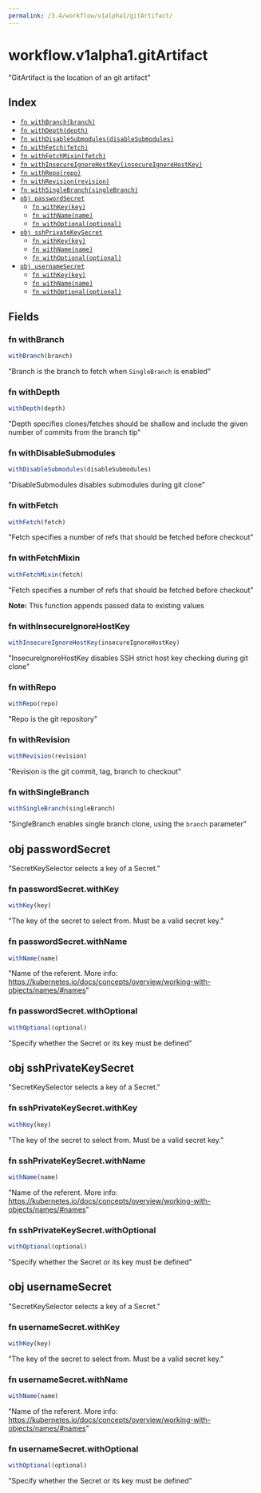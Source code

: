 ```yaml
---
permalink: /3.4/workflow/v1alpha1/gitArtifact/
---
```


# workflow.v1alpha1.gitArtifact

"GitArtifact is the location of an git artifact"

## Index

* [`fn withBranch(branch)`](#fn-withbranch)
* [`fn withDepth(depth)`](#fn-withdepth)
* [`fn withDisableSubmodules(disableSubmodules)`](#fn-withdisablesubmodules)
* [`fn withFetch(fetch)`](#fn-withfetch)
* [`fn withFetchMixin(fetch)`](#fn-withfetchmixin)
* [`fn withInsecureIgnoreHostKey(insecureIgnoreHostKey)`](#fn-withinsecureignorehostkey)
* [`fn withRepo(repo)`](#fn-withrepo)
* [`fn withRevision(revision)`](#fn-withrevision)
* [`fn withSingleBranch(singleBranch)`](#fn-withsinglebranch)
* [`obj passwordSecret`](#obj-passwordsecret)
  * [`fn withKey(key)`](#fn-passwordsecretwithkey)
  * [`fn withName(name)`](#fn-passwordsecretwithname)
  * [`fn withOptional(optional)`](#fn-passwordsecretwithoptional)
* [`obj sshPrivateKeySecret`](#obj-sshprivatekeysecret)
  * [`fn withKey(key)`](#fn-sshprivatekeysecretwithkey)
  * [`fn withName(name)`](#fn-sshprivatekeysecretwithname)
  * [`fn withOptional(optional)`](#fn-sshprivatekeysecretwithoptional)
* [`obj usernameSecret`](#obj-usernamesecret)
  * [`fn withKey(key)`](#fn-usernamesecretwithkey)
  * [`fn withName(name)`](#fn-usernamesecretwithname)
  * [`fn withOptional(optional)`](#fn-usernamesecretwithoptional)

## Fields

### fn withBranch

```ts
withBranch(branch)
```

"Branch is the branch to fetch when `SingleBranch` is enabled"

### fn withDepth

```ts
withDepth(depth)
```

"Depth specifies clones/fetches should be shallow and include the given number of commits from the branch tip"

### fn withDisableSubmodules

```ts
withDisableSubmodules(disableSubmodules)
```

"DisableSubmodules disables submodules during git clone"

### fn withFetch

```ts
withFetch(fetch)
```

"Fetch specifies a number of refs that should be fetched before checkout"

### fn withFetchMixin

```ts
withFetchMixin(fetch)
```

"Fetch specifies a number of refs that should be fetched before checkout"

**Note:** This function appends passed data to existing values

### fn withInsecureIgnoreHostKey

```ts
withInsecureIgnoreHostKey(insecureIgnoreHostKey)
```

"InsecureIgnoreHostKey disables SSH strict host key checking during git clone"

### fn withRepo

```ts
withRepo(repo)
```

"Repo is the git repository"

### fn withRevision

```ts
withRevision(revision)
```

"Revision is the git commit, tag, branch to checkout"

### fn withSingleBranch

```ts
withSingleBranch(singleBranch)
```

"SingleBranch enables single branch clone, using the `branch` parameter"

## obj passwordSecret

"SecretKeySelector selects a key of a Secret."

### fn passwordSecret.withKey

```ts
withKey(key)
```

"The key of the secret to select from.  Must be a valid secret key."

### fn passwordSecret.withName

```ts
withName(name)
```

"Name of the referent. More info: https://kubernetes.io/docs/concepts/overview/working-with-objects/names/#names"

### fn passwordSecret.withOptional

```ts
withOptional(optional)
```

"Specify whether the Secret or its key must be defined"

## obj sshPrivateKeySecret

"SecretKeySelector selects a key of a Secret."

### fn sshPrivateKeySecret.withKey

```ts
withKey(key)
```

"The key of the secret to select from.  Must be a valid secret key."

### fn sshPrivateKeySecret.withName

```ts
withName(name)
```

"Name of the referent. More info: https://kubernetes.io/docs/concepts/overview/working-with-objects/names/#names"

### fn sshPrivateKeySecret.withOptional

```ts
withOptional(optional)
```

"Specify whether the Secret or its key must be defined"

## obj usernameSecret

"SecretKeySelector selects a key of a Secret."

### fn usernameSecret.withKey

```ts
withKey(key)
```

"The key of the secret to select from.  Must be a valid secret key."

### fn usernameSecret.withName

```ts
withName(name)
```

"Name of the referent. More info: https://kubernetes.io/docs/concepts/overview/working-with-objects/names/#names"

### fn usernameSecret.withOptional

```ts
withOptional(optional)
```

"Specify whether the Secret or its key must be defined"